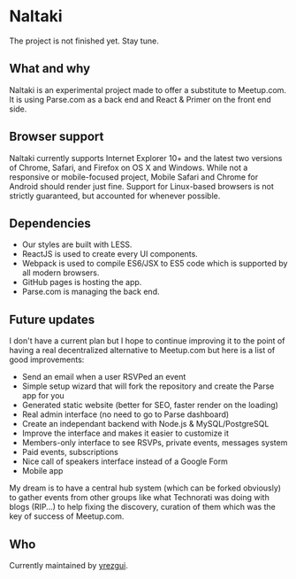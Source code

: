 # Naltaki

The project is not finished yet. Stay tune.

## What and why

Naltaki is an experimental project made to offer a substitute to Meetup.com. It is using Parse.com as a back end and React & Primer on the front end side.

## Browser support

Naltaki currently supports Internet Explorer 10+ and the latest two versions of Chrome, Safari, and Firefox on OS X and Windows. While not a responsive or mobile-focused project, Mobile Safari and Chrome for Android should render just fine. Support for Linux-based browsers is not strictly guaranteed, but accounted for whenever possible.

## Dependencies

- Our styles are built with LESS.
- ReactJS is used to create every UI components.
- Webpack is used to compile ES6/JSX to ES5 code which is supported by all modern browsers.
- GitHub pages is hosting the app.
- Parse.com is managing the back end.

## Future updates

I don't have a current plan but I hope to continue improving it to the point of having a real decentralized alternative to Meetup.com but here is a list of good improvements:

- Send an email when a user RSVPed an event
- Simple setup wizard that will fork the repository and create the Parse app for you
- Generated static website (better for SEO, faster render on the loading)
- Real admin interface (no need to go to Parse dashboard)
- Create an independant backend with Node.js & MySQL/PostgreSQL
- Improve the interface and makes it easier to customize it
- Members-only interface to see RSVPs, private events, messages system
- Paid events, subscriptions
- Nice call of speakers interface instead of a Google Form
- Mobile app

My dream is to have a central hub system (which can be forked obviously) to gather events from other groups like what Technorati was doing with blogs (RIP...) to help fixing the discovery, curation of them which was the key of success of Meetup.com.

## Who

Currently maintained by [yrezgui](https://github.com/yrezgui).
